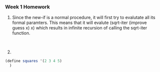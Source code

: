 ### Week 1 Homework

1. Since the new-if is a normal procedure, it will first try to evalutate all its formal paramters. This means that it will evalute (sqrt-iter (improve guess x) x) which results in infinite recursion of calling the sqrt-iter function. 

<br>

2.
```scheme
(define squares '(2 3 4 5)
  )
```
